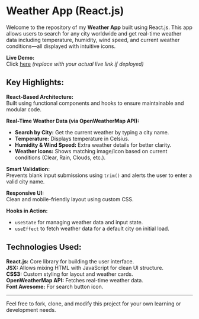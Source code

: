 # Weather App (React.js)

Welcome to the repository of my **Weather App** built using React.js. This app allows users to search for any city worldwide and get real-time weather data including temperature, humidity, wind speed, and current weather conditions—all displayed with intuitive icons.

**Live Demo:**  
Click [here](https://your-github-username.github.io/weather-app/) _(replace with your actual live link if deployed)_

## Key Highlights:

**React-Based Architecture:**  
Built using functional components and hooks to ensure maintainable and modular code.

**Real-Time Weather Data (via OpenWeatherMap API):**

- **Search by City:** Get the current weather by typing a city name.
- **Temperature:** Displays temperature in Celsius.
- **Humidity & Wind Speed:** Extra weather details for better clarity.
- **Weather Icons:** Shows matching image/icon based on current conditions (Clear, Rain, Clouds, etc.).

**Smart Validation:**  
Prevents blank input submissions using `trim()` and alerts the user to enter a valid city name.

**Responsive UI:**  
Clean and mobile-friendly layout using custom CSS.

**Hooks in Action:**

- `useState` for managing weather data and input state.
- `useEffect` to fetch weather data for a default city on initial load.

## Technologies Used:

**React.js:** Core library for building the user interface.  
**JSX:** Allows mixing HTML with JavaScript for clean UI structure.  
**CSS3:** Custom styling for layout and weather cards.  
**OpenWeatherMap API:** Fetches real-time weather data.  
**Font Awesome:** For search button icon.

---

Feel free to fork, clone, and modify this project for your own learning or development needs.
